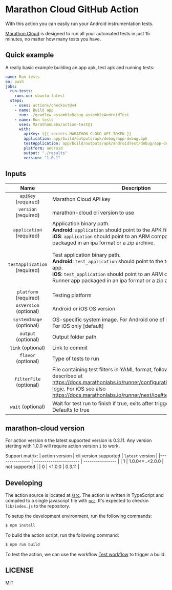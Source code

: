 # Marathon Cloud GitHub Action

With this action you can easily run your Android instrumentation tests.

[Marathon Cloud](https://marathonlabs.io) is designed to run all your automated tests in just 15 minutes, 
no matter how many tests you have. 

## Quick example

A really basic example building an app apk, test apk and running tests:

```yaml
name: Run tests
on: push
jobs:
  run-tests:
    runs-on: ubuntu-latest
  steps:
    - uses: actions/checkout@v4
    - name: Build app
      run: ./gradlew assembleDebug assembleAndroidTest
    - name: Run tests
      uses: MarathonLabs/action-test@1
      with:
        apiKey: ${{ secrets.MARATHON_CLOUD_API_TOKEN }}
        application: app/build/outputs/apk/debug/app-debug.apk
        testApplication: app/build/outputs/apk/androidTest/debug/app-debug-androidTest.apk
        platform: android
        output: "./results"
        version: "1.0.1"
```

## Inputs

|             Name             | Description                                                                                                                                                                                                                                          | Default  | Example                                                                                                                                                                                          |
|:----------------------------:|------------------------------------------------------------------------------------------------------------------------------------------------------------------------------------------------------------------------------------------------------|----------|--------------------------------------------------------------------------------------------------------------------------------------------------------------------------------------------------|
|     `apiKey` (required)      | Marathon Cloud API key                                                                                                                                                                                                                               |          | `cafebabe`                                                                                                                                                                                       |
|     `version` (required)     | marathon-cloud cli version to use                                                                                                                                                                                                                    |          | `1.0.0`                                                                                                                                                                                          |
|   `application` (required)   | Application binary path. <br>**Android**: `application` should point to the APK file. <br>**iOS**: `application` should point to an ARM compatible Simulator build packaged in an ipa format or a zip archive.                                       |          | **Android**: `app/build/outputs/apk/debug/app-debug.apk` <br>**iOS**: `/home/user/workspace/sample.zip` or `/home/user/workspace/sample.ipa`                                                     |
| `testApplication` (required) | Test application binary path. <br>**Android**: `test_application` should point to the test .apk file for your app. <br>**iOS**: `test_application` should point to an ARM compatible iOS Test Runner app packaged in an ipa format or a zip archive. |          | **Android**: `app/build/outputs/apk/androidTest/debug/app-debug-androidTest.apk` <br>**iOS**: `/home/user/workspace/sampleUITests-Runner.zip` or `/home/user/workspace/sampleUITests-Runner.ipa` |
|    `platform` (required)     | Testing platform                                                                                                                                                                                                                                     |          | `android` or `ios`                                                                                                                                                                               |
|    `osVersion` (optional)    | Android or iOS OS version                                                                                                                                                                                                                            |          | `11`, `15.5`, etc.                                                                                                                                                                               |
|   `systemImage` (optional)   | OS-specific system image. For Android one of [default,google_apis]. For iOS only [default]                                                                                                                                                           |          | `default`, `google_apis`                                                                                                                                                                         |
|     `output` (optional)      | Output folder path                                                                                                                                                                                                                                   |          | `output`                                                                                                                                                                                         |
|      `link` (optional)       | Link to commit                                                                                                                                                                                                                                       |          |                                                                                                                                                                                                  |
|     `flavor` (optional)      | Type of tests to run                                                                                                                                                                                                                                 | `native` | `native`, `js-test-appium`, `python-robotframework-appium`                                                                                                                                       |
|   `filterFile` (optional)    | File containing test filters in YAML format, following the schema described at https://docs.marathonlabs.io/runner/configuration/filtering/#filtering-logic. For iOS see also https://docs.marathonlabs.io/runner/next/ios#test-plans.               |          |                                                                                                                                                                                                  |
|   `wait` (optional)          | Wait for test run to finish if true, exits after triggering a run if false. Defaults to true                                                                                                                                                         | true     |                                                                                                                                                                                                  |

## marathon-cloud version

For action version `0` the latest supported version is 0.3.11. Any version starting with 1.0.0 will require action version `1` to work.

Support matrix:
| action version |  cli version supported | `latest` version |
|--------------- | ---------------------- | ---------------- |
|       1        | 1.0.0<=..<2.0.0        | not supported    |
|       0        | <1.0.0                 | 0.3.11           |

## Developing

The action source is located at [/src](/src). The action is written in TypeScript and compiled to a single javascript file with [`ncc`][ncc]. It's expected to checkin `lib/index.js` to the repository.

To setup the development environment, run the following commands:

```bash
$ npm install
```

To build the action script, run the following command:

```bash
$ npm run build
```

To test the action, we can use the workflow [Test workflow](https://github.com/MarathonLabs/setup-marathon-cloud/actions/workflows/test-marathon-cloud.yaml) to trigger a build.

[ncc]: https://github.com/vercel/ncc
[marathon-cloud]: https://github.com/MarathonLabs/marathon-cloud-cli

## LICENSE

MIT
